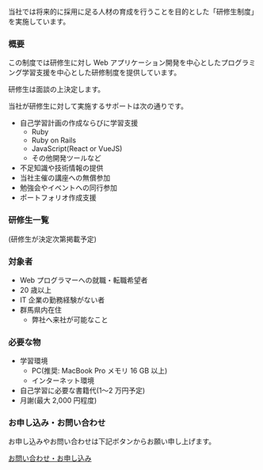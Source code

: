 当社では将来的に採用に足る人材の育成を行うことを目的とした「研修生制度」を実施しています。

### 概要

この制度では研修生に対し Web アプリケーション開発を中心としたプログラミング学習支援を中心とした研修制度を提供しています。

研修生は面談の上決定します。

当社が研修生に対して実施するサポートは次の通りです。

- 自己学習計画の作成ならびに学習支援
    - Ruby 
    - Ruby on Rails
    - JavaScript(React or VueJS)
    - その他開発ツールなど
- 不足知識や技術情報の提供
- 当社主催の講座への無償参加
- 勉強会やイベントへの同行参加
- ポートフォリオ作成支援 

### 研修生一覧

(研修生が決定次第掲載予定)

### 対象者

- Web プログラマーへの就職・転職希望者
- 20 歳以上
- IT 企業の勤務経験がない者
- 群馬県内在住
    - 弊社へ来社が可能なこと

### 必要な物

- 学習環境
    - PC(推奨: MacBook Pro メモリ 16 GB 以上)
    - インターネット環境
- 自己学習に必要な書籍代(1〜2 万円予定)
- 月謝(最大 2,000 円程度)


### お申し込み・お問い合わせ

お申し込みやお問い合わせは下記ボタンからお願い申し上げます。

<a class="button is-primary" href="https://form.run/@trainee">お問い合わせ・お申し込み</a>
